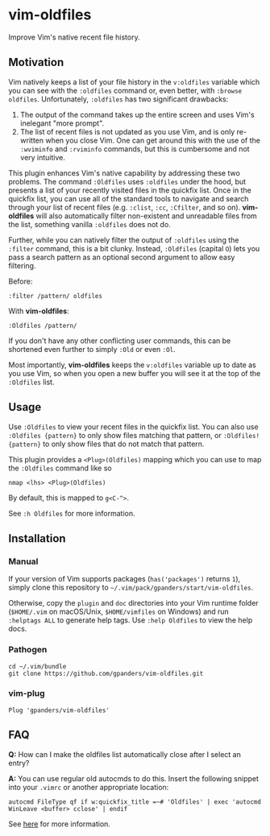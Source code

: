 vim-oldfiles
============

Improve Vim's native recent file history.

Motivation
----------

Vim natively keeps a list of your file history in the `v:oldfiles` variable
which you can see with the `:oldfiles` command or, even better, with `:browse
oldfiles`. Unfortunately, `:oldfiles` has two significant drawbacks:

1. The output of the command takes up the entire screen and uses Vim's
   inelegant "more prompt".
2. The list of recent files is not updated as you use Vim, and is only
   re-written when you close Vim. One can get around this with the use of the
   `:wviminfo` and `:rviminfo` commands, but this is cumbersome and not very
   intuitive.

This plugin enhances Vim's native capability by addressing these two problems.
The command `:Oldfiles` uses `:oldfiles` under the hood, but presents a list of
your recently visited files in the quickfix list. Once in the quickfix list,
you can use all of the standard tools to navigate and search through your list
of recent files (e.g. `:clist`, `:cc`, `:Cfilter`, and so on). **vim-oldfiles**
will also automatically filter non-existent and unreadable files from the list,
something vanilla `:oldfiles` does not do.

Further, while you can natively filter the output of `:oldfiles` using the
`:filter` command, this is a bit clunky. Instead, `:Oldfiles` (capital `O`)
lets you pass a search pattern as an optional second argument to allow easy
filtering.

Before:

```vim
:filter /pattern/ oldfiles
```

With **vim-oldfiles**:

```vim
:Oldfiles /pattern/
```

If you don't have any other conflicting user commands, this can be shortened
even further to simply `:Old` or even `:Ol`.

Most importantly, **vim-oldfiles** keeps the `v:oldfiles` variable up to date
as you use Vim, so when you open a new buffer you will see it at the top of the
`:Oldfiles` list.

Usage
-----

Use `:Oldfiles` to view your recent files in the quickfix list. You can also
use `:Oldfiles {pattern}` to only show files matching that pattern, or
`:Oldfiles! {pattern}` to only show files that do not match that pattern.

This plugin provides a `<Plug>(Oldfiles)` mapping which you can use to map the
`:Oldfiles` command like so

```vim
nmap <lhs> <Plug>(Oldfiles)
```

By default, this is mapped to `g<C-^>`.

See `:h Oldfiles` for more information.

Installation
------------

### Manual

If your version of Vim supports packages (`has('packages')` returns `1`),
simply clone this repository to `~/.vim/pack/gpanders/start/vim-oldfiles`.

Otherwise, copy the `plugin` and `doc` directories into your Vim runtime folder
(`$HOME/.vim` on macOS/Unix, `$HOME/vimfiles` on Windows) and run `:helptags
ALL` to generate help tags. Use `:help Oldfiles` to view the help docs.

### Pathogen

```console
cd ~/.vim/bundle
git clone https://github.com/gpanders/vim-oldfiles.git
```

### vim-plug

```vim
Plug 'gpanders/vim-oldfiles'
```

FAQ
---

**Q:** How can I make the oldfiles list automatically close after I select an
entry?

**A:** You can use regular old autocmds to do this. Insert the following
snippet into your `.vimrc` or another appropriate location:

```vim
autocmd FileType qf if w:quickfix_title =~# 'Oldfiles' | exec 'autocmd WinLeave <buffer> cclose' | endif
```

See [here][explanation] for more information.

[explanation]: https://github.com/gpanders/vim-oldfiles/issues/2#issuecomment-776442884
